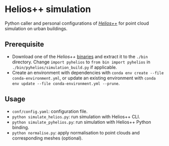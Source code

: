 # Helios++ simulation

Python caller and personal configurations of *[Helios++](https://www.geog.uni-heidelberg.de/gis/helios.html)* for point cloud simulation on urban buildings.

## Prerequisite
* Download one of the *Helios++* [binaries](https://github.com/3dgeo-heidelberg/helios/releases) and extract it to the `./bin` directory. Change `import pyhelios` to `from bin import pyhelios` in `./bin/pyhelios/simulation_build.py` if applicable.
* Create an environment with dependencies with `conda env create --file conda-environment.yml`, or update an existing environment with `conda env update --file conda-environment.yml --prune`.

## Usage
* `conf/config.yaml`: configuration file.
* `python simulate_helios.py`: run simulation with Helios++ CLI.
* `python simulate_pyhelios.py`: run simulation with Helios++ Python binding.
* `python normalise.py`: apply normalisation to point clouds and corresponding meshes (optional).
